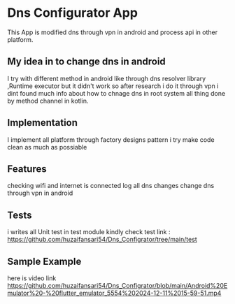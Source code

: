 # Dns Configurator App
This App is modified dns through vpn in android and process api in other platform.

## My idea in to change dns in android
I try with different  method in android like through dns resolver library ,Runtime executor  but it didn't  work
so after research i do it through  vpn i dint found much info about how to chnage dns in root system
all thing done by method channel in kotlin.

## Implementation 
I implement all platform through factory designs pattern
i try make code clean as much as possiable

## Features
checking  wifi and internet  is connected
log all dns changes
change dns through vpn in android

## Tests 
i writes all Unit test in test module kindly check 
test link : https://github.com/huzaifansari54/Dns_Configrator/tree/main/test

## Sample Example 
here is video link https://github.com/huzaifansari54/Dns_Configrator/blob/main/Android%20Emulator%20-%20flutter_emulator_5554%202024-12-11%2015-59-51.mp4
